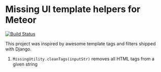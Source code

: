 Missing UI template helpers for Meteor
=========================

[![Build Status](https://travis-ci.org/msamoylov/meteor-missing-helpers.svg?branch=master)](https://travis-ci.org/msamoylov/meteor-missing-helpers)

This project was inspired by awesome template tags and filters shipped with Django.

1. ```MissingUtility.cleanTags(inputStr)``` removes all HTML tags from a given string

